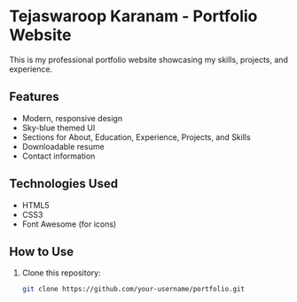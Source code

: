 # Tejaswaroop Karanam - Portfolio Website

This is my professional portfolio website showcasing my skills, projects, and experience.

## Features

- Modern, responsive design
- Sky-blue themed UI
- Sections for About, Education, Experience, Projects, and Skills
- Downloadable resume
- Contact information

## Technologies Used

- HTML5
- CSS3
- Font Awesome (for icons)

## How to Use

1. Clone this repository:
   ```bash
   git clone https://github.com/your-username/portfolio.git
